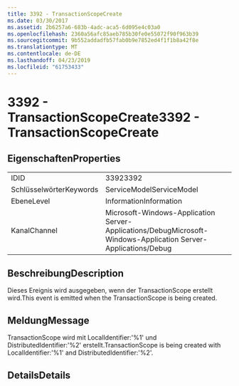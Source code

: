 ```yaml
---
title: 3392 - TransactionScopeCreate
ms.date: 03/30/2017
ms.assetid: 2b6257a6-683b-4adc-aca5-6d095e4c03a0
ms.openlocfilehash: 2360a56afc85aeb785b30fe0e55072f90f963b39
ms.sourcegitcommit: 9b552addadfb57fab0b9e7852ed4f1f1b8a42f8e
ms.translationtype: MT
ms.contentlocale: de-DE
ms.lasthandoff: 04/23/2019
ms.locfileid: "61753433"
---
```

# <a name="3392---transactionscopecreate"></a><span data-ttu-id="290f4-102">3392 - TransactionScopeCreate</span><span class="sxs-lookup"><span data-stu-id="290f4-102">3392 - TransactionScopeCreate</span></span>
## <a name="properties"></a><span data-ttu-id="290f4-103">Eigenschaften</span><span class="sxs-lookup"><span data-stu-id="290f4-103">Properties</span></span>  
  
|||  
|-|-|  
|<span data-ttu-id="290f4-104">ID</span><span class="sxs-lookup"><span data-stu-id="290f4-104">ID</span></span>|<span data-ttu-id="290f4-105">3392</span><span class="sxs-lookup"><span data-stu-id="290f4-105">3392</span></span>|  
|<span data-ttu-id="290f4-106">Schlüsselwörter</span><span class="sxs-lookup"><span data-stu-id="290f4-106">Keywords</span></span>|<span data-ttu-id="290f4-107">ServiceModel</span><span class="sxs-lookup"><span data-stu-id="290f4-107">ServiceModel</span></span>|  
|<span data-ttu-id="290f4-108">Ebene</span><span class="sxs-lookup"><span data-stu-id="290f4-108">Level</span></span>|<span data-ttu-id="290f4-109">Information</span><span class="sxs-lookup"><span data-stu-id="290f4-109">Information</span></span>|  
|<span data-ttu-id="290f4-110">Kanal</span><span class="sxs-lookup"><span data-stu-id="290f4-110">Channel</span></span>|<span data-ttu-id="290f4-111">Microsoft-Windows-Application Server-Applications/Debug</span><span class="sxs-lookup"><span data-stu-id="290f4-111">Microsoft-Windows-Application Server-Applications/Debug</span></span>|  
  
## <a name="description"></a><span data-ttu-id="290f4-112">Beschreibung</span><span class="sxs-lookup"><span data-stu-id="290f4-112">Description</span></span>  
 <span data-ttu-id="290f4-113">Dieses Ereignis wird ausgegeben, wenn der TransactionScope erstellt wird.</span><span class="sxs-lookup"><span data-stu-id="290f4-113">This event is emitted when the TransactionScope is being created.</span></span>  
  
## <a name="message"></a><span data-ttu-id="290f4-114">Meldung</span><span class="sxs-lookup"><span data-stu-id="290f4-114">Message</span></span>  
 <span data-ttu-id="290f4-115">TransactionScope wird mit LocalIdentifier:'%1' und DistributedIdentifier:'%2' erstellt.</span><span class="sxs-lookup"><span data-stu-id="290f4-115">TransactionScope is being created with LocalIdentifier:'%1' and DistributedIdentifier:'%2'.</span></span>  
  
## <a name="details"></a><span data-ttu-id="290f4-116">Details</span><span class="sxs-lookup"><span data-stu-id="290f4-116">Details</span></span>
